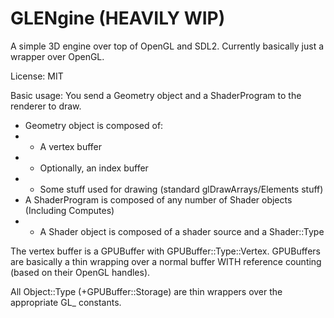 # GLENgine (HEAVILY WIP)
A simple 3D engine over top of OpenGL and SDL2. Currently basically just a wrapper over OpenGL. 

License: MIT


Basic usage: You send a Geometry object and a ShaderProgram to the renderer to draw.
* Geometry object is composed of:
* * A vertex buffer
* * Optionally, an index buffer
* * Some stuff used for drawing (standard glDrawArrays/Elements stuff)
* A ShaderProgram is composed of any number of Shader objects (Including Computes)
* * A Shader object is composed of a shader source and a Shader::Type

The vertex buffer is a GPUBuffer with GPUBuffer::Type::Vertex.
GPUBuffers are basically a thin wrapping over a normal buffer WITH reference counting (based on their OpenGL handles).


All Object::Type (+GPUBuffer::Storage) are thin wrappers over the appropriate GL_ constants.
